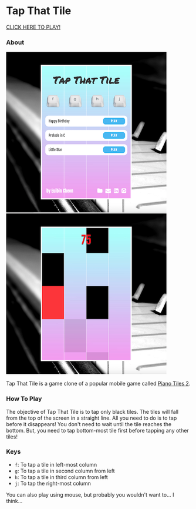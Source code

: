 # Tap That Tile

[CLICK HERE TO PLAY!](http://www.echeon.me/tap-that-tile)

### About

![Main Screen](docs/screenshot-1.png)
![Game Screen](docs/screenshot-2.png)

Tap That Tile is a game clone of a popular mobile game called [Piano Tiles 2](https://itunes.apple.com/us/app/piano-tiles-2-dont-tap-white/id1027688889?mt=8).

### How To Play

The objective of Tap That Tile is to tap only black tiles. The tiles will fall from the top of the screen in a straight line. All you need to do is to tap before it disappears! You don't need to wait until the tile reaches the bottom. But, you need to tap bottom-most tile first before tapping any other tiles!

### Keys

- `f`: To tap a tile in left-most column
- `g`: To tap a tile in second column from left
- `h`: To tap a tile in third column from left
- `j`: To tap the right-most column

You can also play using mouse, but probably you wouldn't want to... I think...
